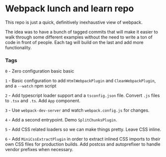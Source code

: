 # Webpack lunch and learn repo

This repo is just a quick, definitively inexhaustive view of webpack.

The idea was to have a bunch of tagged commits that will make it easier to walk through some different examples without the need to write a ton of code in front of people. Each tag will build on the last and add more functionality.

### Tags

`0` - Zero configuration basic basic

`1` - Basic configuration to add `HtmlWebpackPlugin` and `CleanWebpackPlugin`, and a `--watch` npm script

`2` - Add typescript loader support and a `tsconfig.json` file. Convert `.js` files to `.tsx` and `.ts`. Add `App` component.

`3` - Use `webpack-dev-server` and watch `webpack.config.js` for changes.

`4` - Add a second entrypoint. Demo `SplitChunksPlugin`.

`5` - Add CSS related loaders so we can make things pretty. Leave CSS inline.

`6` - Add `MiniCssExtractPlugin` in order to extract inlined CSS imports to their own CSS files for production builds. Add postcss and autoprefixer to handle vendor prefixes when necessary.
